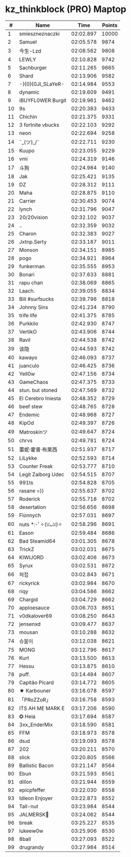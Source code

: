 # kz_thinkblock (PRO) Maptop

|  # | Name | Time | Points |
|-------------- | -------------- | -------------- | -------------- | 
| 1 | smieszneznaczki | 02:02.897 | 10000 | 
| 2 | Samuel | 02:05.578 | 9874 | 
| 3 | 今生-Lzd | 02:08.562 | 9808 | 
| 4 | LEWLY | 02:10.828 | 9742 | 
| 5 | Sachburger | 02:11.265 | 9665 | 
| 6 | Shard | 02:13.906 | 9582 | 
| 7 | -}{0}{0JI_SLaYeR- | 02:14.984 | 9553 | 
| 8 | dynamic | 02:19.609 | 9491 | 
| 9 | iBUYFL0WER Burgit | 02:19.961 | 9462 | 
| 10 | 9s | 02:20.383 | 9433 | 
| 11 | Chichin | 02:21.375 | 9331 | 
| 12 | 3 fortnite vbucks | 02:22.103 | 9292 | 
| 13 | neon | 02:22.694 | 9258 | 
| 14 | ¯\_(ツ)_/¯ | 02:22.711 | 9230 | 
| 15 | Kuupo | 02:23.055 | 9229 | 
| 16 | vmi | 02:24.319 | 9146 | 
| 17 | 斗狗 | 02:24.984 | 9140 | 
| 18 | Jak | 02:25.421 | 9135 | 
| 19 | DZ | 02:28.312 | 9111 | 
| 20 | Maha | 02:28.875 | 9110 | 
| 21 | Carrier | 02:30.453 | 9074 | 
| 22 | lynch | 02:31.796 | 9047 | 
| 23 | 20/20vision | 02:32.102 | 9037 | 
| 24 | .. | 02:32.359 | 9032 | 
| 25 | Charon | 02:32.383 | 9027 | 
| 26 | Jxtnp.Serty | 02:33.187 | 9011 | 
| 27 | Monson | 02:34.151 | 8985 | 
| 28 | pogo | 02:34.921 | 8964 | 
| 29 | funkerman | 02:35.555 | 8953 | 
| 30 | Bonari | 02:37.633 | 8881 | 
| 31 | rapu chan | 02:38.069 | 8865 | 
| 32 | Laach. | 02:39.055 | 8834 | 
| 33 | Bill #surfsucks | 02:39.796 | 8818 | 
| 34 | Johnny Sins | 02:41.234 | 8790 | 
| 35 | trife life | 02:41.375 | 8785 | 
| 36 | Purkkilo | 02:42.930 | 8747 | 
| 37 | VertikO | 02:43.906 | 8744 | 
| 38 | Ravil | 02:44.538 | 8742 | 
| 39 | 该隐 | 02:44.593 | 8742 | 
| 40 | kawayo | 02:46.093 | 8737 | 
| 41 | juanculo | 02:46.425 | 8736 | 
| 42 | Yell0w | 02:47.156 | 8734 | 
| 43 | GameChaos | 02:47.375 | 8733 | 
| 44 | stun. but stoned | 02:47.569 | 8732 | 
| 45 | El Cerebro Iniesta | 02:48.352 | 8729 | 
| 46 | beef stew | 02:48.765 | 8728 | 
| 47 | Endemic | 02:48.968 | 8727 | 
| 48 | KipOd | 02:49.397 | 8726 | 
| 49 | Matroskinツ | 02:49.647 | 8724 | 
| 50 | chrvs | 02:49.781 | 8724 | 
| 51 | 蕾妮·霍普·布萊西 | 02:51.937 | 8717 | 
| 52 | LiLykke | 02:52.593 | 8714 | 
| 53 | Counter Freak | 02:53.777 | 8710 | 
| 54 | Legit Zaiborg Udec | 02:54.515 | 8707 | 
| 55 | 991ts | 02:54.828 | 8705 | 
| 56 | rasane =)) | 02:55.637 | 8702 | 
| 57 | Roderick | 02:55.718 | 8702 | 
| 58 | desertation | 02:56.656 | 8698 | 
| 59 | Flonnych | 02:57.031 | 8697 | 
| 60 | nuts *:･ﾟ✧(ꈍᴗꈍ)✧ | 02:58.296 | 8691 | 
| 61 | Eason | 02:59.484 | 8686 | 
| 62 | Bad Steamid64 | 03:01.305 | 8678 | 
| 63 | TrickZ | 03:02.031 | 8675 | 
| 64 | KIWIJORD | 03:02.406 | 8673 | 
| 65 | Syrux | 03:02.531 | 8672 | 
| 66 | 허접 | 03:02.843 | 8671 | 
| 67 | rickyrick | 03:02.984 | 8670 | 
| 68 | riqy | 03:04.586 | 8662 | 
| 69 | Chargid | 03:04.729 | 8662 | 
| 70 | apploesauce | 03:06.703 | 8651 | 
| 71 | v0dkalover69 | 03:08.250 | 8643 | 
| 72 | jensenxd | 03:09.477 | 8637 | 
| 73 | mousan | 03:10.288 | 8632 | 
| 74 | 슈붐이 | 03:12.038 | 8621 | 
| 75 | MONG | 03:12.796 | 8617 | 
| 76 | Kurt | 03:13.500 | 8613 | 
| 77 | Hessu | 03:13.875 | 8610 | 
| 78 | puff. | 03:14.484 | 8607 | 
| 79 | Capitão Picard | 03:14.772 | 8605 | 
| 80 | ★ Karbouner | 03:16.078 | 8597 | 
| 81 | 「PRoZZoR」 | 03:16.758 | 8593 | 
| 82 | ITS AH ME MARK E | 03:17.206 | 8590 | 
| 83 | ✪ Heia | 03:17.694 | 8587 | 
| 84 | 3xx_EnderMix | 03:18.590 | 8581 | 
| 85 | FFM | 03:18.973 | 8578 | 
| 86 | dsɹd | 03:19.093 | 8578 | 
| 87 | 202 | 03:20.211 | 8570 | 
| 88 | slick | 03:20.805 | 8566 | 
| 89 | Ballistic Bacon | 03:21.147 | 8564 | 
| 90 | Ebun | 03:21.593 | 8561 | 
| 91 | dillon | 03:21.944 | 8559 | 
| 92 | epicpfeffer | 03:22.030 | 8558 | 
| 93 | Idleon Enjoyer | 03:22.873 | 8552 | 
| 94 | Tall-nut | 03:23.984 | 8544 | 
| 95 | JALMERSK👀 | 03:24.062 | 8544 | 
| 96 | break | 03:25.227 | 8535 | 
| 97 | lukeew0w | 03:25.906 | 8530 | 
| 98 | 8ball | 03:27.093 | 8522 | 
| 99 | drugrandy | 03:27.984 | 8514 | 

